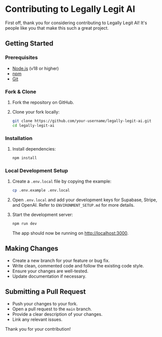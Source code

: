 # Contributing to Legally Legit AI

First off, thank you for considering contributing to Legally Legit AI! It's people like you that make this such a great project.

## Getting Started

### Prerequisites

- [Node.js](https://nodejs.org/en/) (v18 or higher)
- [npm](https://www.npmjs.com/)
- [Git](https://git-scm.com/)

### Fork & Clone

1. Fork the repository on GitHub.
2. Clone your fork locally:

   ```bash
   git clone https://github.com/your-username/legally-legit-ai.git
   cd legally-legit-ai
   ```

### Installation

1. Install dependencies:

   ```bash
   npm install
   ```

### Local Development Setup

1. Create a `.env.local` file by copying the example:

   ```bash
   cp .env.example .env.local
   ```

2. Open `.env.local` and add your development keys for Supabase, Stripe, and OpenAI. Refer to `ENVIRONMENT_SETUP.md` for more details.

3. Start the development server:

   ```bash
   npm run dev
   ```

   The app should now be running on [http://localhost:3000](http://localhost:3000).

## Making Changes

- Create a new branch for your feature or bug fix.
- Write clean, commented code and follow the existing code style.
- Ensure your changes are well-tested.
- Update documentation if necessary.

## Submitting a Pull Request

- Push your changes to your fork.
- Open a pull request to the `main` branch.
- Provide a clear description of your changes.
- Link any relevant issues.

Thank you for your contribution!
